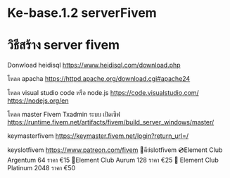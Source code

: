 # Ke-base.1.2 serverFivem

# วิธีสร้าง server fivem
 Donwload heidisql
https://www.heidisql.com/download.php

โหลด apacha
https://httpd.apache.org/download.cgi#apache24

โหลด visual studio code หรือ node.js
https://code.visualstudio.com/ https://nodejs.org/en

โหลด master Fivem Txadmin ระบบ เปิดเซิฟ
https://runtime.fivem.net/artifacts/fivem/build_server_windows/master/

keymasterfivem
https://keymaster.fivem.net/login?return_url=/

keyslotfivem
https://www.patreon.com/fivem 🔑คีย์slotfivem 💿Element Club Argentum 64 ราคา €15 📀Element Club Aurum 128 ราคา €25 🌟 Element Club Platinum 2048 ราคา €50
